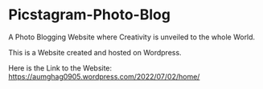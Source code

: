 # Picstagram-Photo-Blog
A Photo Blogging Website where Creativity is unveiled to the whole World.

This is a Website created and hosted on Wordpress.

Here is the Link to the Website:
https://aumghag0905.wordpress.com/2022/07/02/home/
